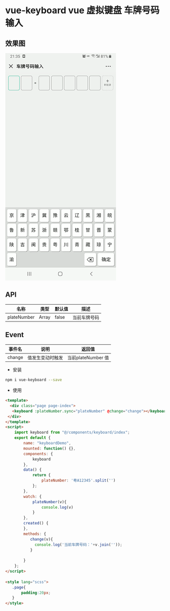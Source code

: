 # vue-keyboard vue 虚拟键盘 车牌号码输入


## 效果图

![默认效果](./static/demo.gif)
 
## API

| 名称   | 类型             | 默认值                 | 描述  | 
| -------- | ---------------- | --------------------- | ---------- | 
| plateNumber | Array   | false     | 当前车牌号码    |

 


## Event

| 事件名   | 说明             | 返回值                 |
| -------- | ---------------- | --------------------- |
| change | 值发生变动时触发 | 当前plateNumber 值 |

 
-   安装

```bash
npm i vue-keyboard --save
```

-   使用

```html
<template>
  <div class="page page-index">
   <keyboard :plateNumber.sync="plateNumber" @change="change"></keyboard>
 </div>
</template>
<script>
    import keyboard from "@/components/keyboard/index";
    export default {
        name: "keyboardDemo",
        mounted: function() {},
        components: {
            keyboard
        },
        data() {
            return {
                plateNumber: '粤A12345'.split('')
            };
        },
        watch: {
            plateNumber(v){
                console.log(v)
            }
        },
        created() {
        },
        methods: {
           change(v){
             console.log('当前车牌号码：'+v.join(''));
           }

        }
    };
</script>

<style lang="scss">
   .page{
       padding:20px;
   }
</style>
```
